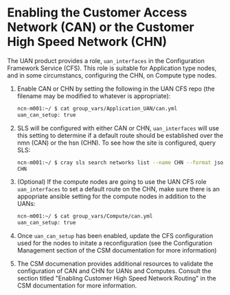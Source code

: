 # Enabling the Customer Access Network (CAN) or the Customer High Speed Network (CHN)

The UAN product provides a role, `uan_interfaces` in the Configuration Framework Service (CFS). This role is suitable for Application type nodes, and in some circumstancs, configuring the CHN, on Compute type nodes.

1. Enable CAN or CHN by setting the following in the UAN CFS repo (the filename may be modified to whatever is appropriate):

    ```bash
    ncn-m001:~/ $ cat group_vars/Application_UAN/can.yml
    uan_can_setup: true
    ```
    
1. SLS will be configured with either CAN or CHN, `uan_interfaces` will use this setting to determine if a default route should be established over the nmn (CAN) or the hsn (CHN). To see how the site is configured, query SLS:

   ```bash
   ncn-m001:~/ $ cray sls search networks list --name CHN --format json | jq -r '.[] | .Name'
   CHN
   ```

1. (Optional) If the compute nodes are going to use the UAN CFS role `uan_interfaces` to set a default route on the CHN, make sure there is an appopriate ansible setting for the compute nodes in addition to the UANs:

    ```bash
    ncn-m001:~/ $ cat group_vars/Compute/can.yml
    uan_can_setup: true
    ```

1. Once `uan_can_setup` has been enabled, update the CFS configuration used for the nodes to initate a reconfiguration (see the Configuration Management section of the CSM documentation for more information)

1. The CSM documenation provides additional resources to validate the configuration of CAN and CHN for UANs and Computes. Consult the section titled "Enabling Customer High Speed Network Routing" in the CSM documentation for more information.
